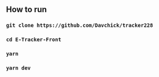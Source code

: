 ## How to run
### `git clone https://github.com/Davchick/tracker228`
### `cd E-Tracker-Front`
### `yarn`
### `yarn dev`
